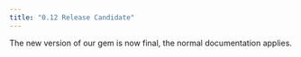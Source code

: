 ```yaml
---
title: "0.12 Release Candidate"
---
```


The new version of our gem is now final, the normal documentation applies.
